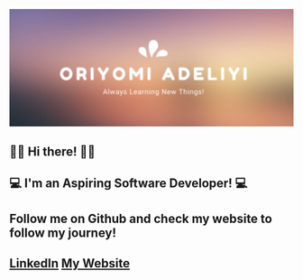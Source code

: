 ![Header](oriade2.jpg)

##                                                              👋🏾  Hi there! 👋🏾
##                                                   💻 I'm an Aspiring Software Developer! 💻
##                                         Follow me on Github and check my website to follow my journey!
##                           [LinkedIn](https://www.linkedin.com/in/oriyomi-adeliyi/ "LinkedIn")    [My Website](https://oriyomi.netlify.app "Website")

<!--
**oadeliyi1/oadeliyi1** is a ✨ _special_ ✨ repository because its `README.md` (this file) appears on your GitHub profile.

Here are some ideas to get you started:

- 🔭 I’m currently working on ...
- 🌱 I’m currently learning ...
- 👯 I’m looking to collaborate on ...
- 🤔 I’m looking for help with ...
- 💬 Ask me about ...
- 📫 How to reach me: ...
- 😄 Pronouns: ...
- ⚡ Fun fact: ...
-->
